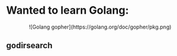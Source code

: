 Wanted to learn Golang:
=======================

<center> ![Golang gopher](https://golang.org/doc/gopher/pkg.png) </center>

godirsearch
-----------
